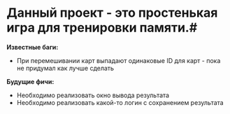 # Данный проект - это простенькая игра для тренировки памяти.#

**Известные баги:**
* При перемешивании карт выпадают одинаковые ID для карт - пока не придумал как лучше сделать

**Будущие фичи:**
* Необходимо реализовать окно вывода результата
* Необходимо реализовать какой-то логин с сохранением результата
